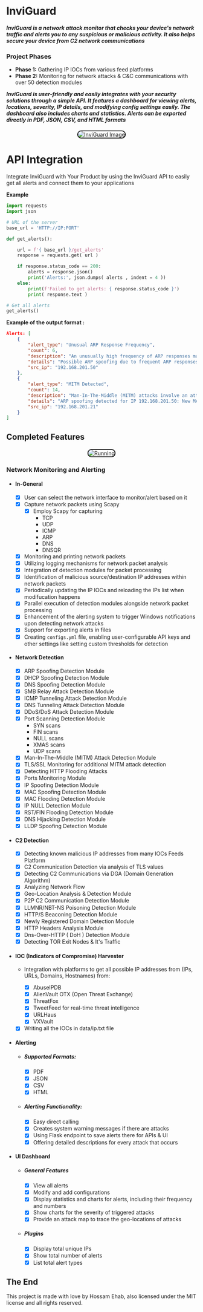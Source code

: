 # InviGuard

***InviGuard is a network attack monitor that checks your device's network traffic and alerts you to any suspicious or malicious activity. It also helps secure your device from C2 network communications***

### Project Phases

- **Phase 1:** Gathering IP IOCs from various feed platforms
- **Phase 2:** Monitoring for network attacks & C&C communications with over 50 detection modules

***InviGuard is user-friendly and easily integrates with your security solutions through a simple API. It features a dashboard for viewing alerts, locations, severity, IP details, and modifying config settings easily. The dashboard also includes charts and statistics. Alerts can be exported directly in PDF, JSON, CSV, and HTML formats***

<div style="text-align: center; margin: 20px 0;">
    <img src="imgs/digital-global-connection-network-technology-background-technology-background-neon-effect-hi-tech-digital-technology-vector.jpg" alt="InviGuard Image" style="border: 2px solid #000; border-radius: 10px;">
</div>

# API Integration 

Integrate InviGuard with Your Product by using the InviGuard API to easily get all alerts and connect them to your applications

**Example**

```py
import requests
import json

# URL of the server
base_url = 'HTTP://IP:PORT'

def get_alerts():

    url = f'{ base_url }/get_alerts'
    response = requests.get( url )

    if response.status_code == 200:
        alerts = response.json()
        print('Alerts:', json.dumps( alerts , indent = 4 ))
    else:
        print(f'Failed to get alerts: { response.status_code }')
        print( response.text )

# Get all alerts
get_alerts()
```

**Example of the output format :**

~~~json
Alerts: [
    {
        "alert_type": "Unusual ARP Response Frequency",
        "count": 6,
        "description": "An unusually high frequency of ARP responses may indicate an ongoing ARP spoofing attack, where an attacker attempts to intercept, modify, or stop data in transit.",
        "details": "Possible ARP spoofing due to frequent ARP responses.",
        "src_ip": "192.168.201.50"
    },
    {
        "alert_type": "MITM Detected",
        "count": 14,
        "description": "Man-In-The-Middle (MITM) attacks involve an attacker secretly relaying and possibly altering the communication between two parties who believe they are directly communicating with each other.",
        "details": "ARP spoofing detected for IP 192.168.201.50: New MAC b4:b5:b6:98:bc:bf, Previous MACs {'b4:b5:b6:98:bc:bf'}",
        "src_ip": "192.168.201.21"
    }
]
~~~
## Completed Features

<div style="text-align: center; margin: 20px 0;">
    <img src="imgs/image.png" alt="Running" style="border: 2px solid #000; border-radius: 10px;">
</div>

### Network Monitoring and Alerting

* #### In-General

    - [x] User can select the network interface to monitor/alert based on it
    - [x] Capture network packets using Scapy
        - [x] Employ Scapy for capturing 
            - TCP
            - UDP
            - ICMP
            - ARP
            - DNS
            - DNSQR 
    - [x] Monitoring and printing network packets
    - [x] Utilizing logging mechanisms for network packet analysis
    - [x] Integration of detection modules for packet processing
    - [x] Identification of malicious source/destination IP addresses within network packets
    - [x] Periodically updating the IP IOCs and reloading the IPs list when modifucation happens
    - [x] Parallel execution of detection modules alongside network packet processing
    - [x] Enhancement of the alerting system to trigger Windows notifications upon detecting network attacks
    - [x] Support for exporting alerts in files
    - [x] Creating `configs.yml` file, enabling user-configurable API keys and other settings like setting custom thresholds for detection

* #### Network Detection

    - [x] ARP Spoofing Detection Module
    - [x] DHCP Spoofing Detection Module
    - [x] DNS Spoofing Detection Module
    - [x] SMB Relay Attack Detection Module
    - [x] ICMP Tunneling Attack Detection Module
    - [x] DNS Tunneling Attack Detection Module
    - [x] DDoS/DoS Attack Detection Module
    - [x] Port Scanning Detection Module
        - SYN scans
        - FIN scans
        - NULL scans
        - XMAS scans
        - UDP scans
    - [x] Man-In-The-Middle (MITM) Attack Detection Module
    - [x] TLS/SSL Monitoring for additional MITM attack detection
    - [x] Detecting HTTP Flooding Attacks
    - [x] Ports Monitoring Module
    - [x] IP Spoofing Detection Module
    - [x] MAC Spoofing Detection Module
    - [x] MAC Flooding Detection Module
    - [x] IP NULL Detection Module
    - [x] RST/FIN Flooding Detection Module
    - [x] DNS Hijacking Detection Module
    - [x] LLDP Spoofing Detection Module

* #### C2 Detection

    - [x] Detecting known malicious IP addresses from many IOCs Feeds Platform
    - [x] C2 Communication Detection via analysis of TLS values
    - [x] Detecting C2 Communications via DGA (Domain Generation Algorithm)
    - [x] Analyzing Network Flow
    - [x] Geo-Location Analysis & Detection Module
    - [x] P2P C2 Communication Detection Module
    - [x] LLMNR/NBT-NS Poisoning Detection Module
    - [x] HTTP/S Beaconing Detection Module
    - [x] Newly Registered Domain Detection Module
    - [x] HTTP Headers Analysis Module 
    - [x] Dns-Over-HTTP ( DoH ) Detection Module
    - [x] Detecting TOR Exit Nodes & It's Traffic

* #### IOC (Indicators of Compromise) Harvester

    * Integration with platforms to get all possible IP addresses from (IPs, URLs, Domains, Hostnames) from:

        - [x] AbuseIPDB
        - [x] AlienVault OTX (Open Threat Exchange)
        - [x] ThreatFox
        - [x] TweetFeed for real-time threat intelligence
        - [x] URLHaus
        - [x] VXVault

    - [x] Writing all the IOCs in data/ip.txt file

* #### Alerting

    * ##### Supported Formats:

        - [x] PDF
        - [x] JSON
        - [x] CSV
        - [x] HTML

    * ##### Alerting Functionality:

        - [x] Easy direct calling
        - [x] Creates system warning messages if there are attacks
        - [x] Using Flask endpoint to save alerts there for APIs & UI
        - [x] Offering detailed descriptions for every attack that occurs

* #### UI Dashboard

    * ##### General Features
        - [x] View all alerts
        - [x] Modify and add configurations
        - [x] Display statistics and charts for alerts, including their frequency and numbers
        - [x] Show charts for the severity of triggered attacks
        - [x] Provide an attack map to trace the geo-locations of attacks

    * ##### Plugins
        - [x] Display total unique IPs
        - [x] Show total number of alerts
        - [x] List total alert types

## The End

This project is made with love by Hossam Ehab, also licensed under the MIT license and all rights reserved.
